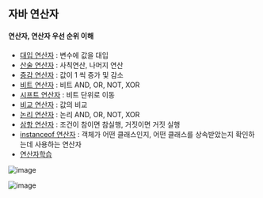 ## 자바 연산자 
#### 연산자, 연산자 우선 순위 이해

- [대입 연산자](https://github.com/hyomee/JAVA_EDU/blob/main/Operator/src/com/hyomee/operator/AssignmentOperator.java) : 변수에 값을 대입 
- [산술 연산자](https://github.com/hyomee/JAVA_EDU/blob/main/Operator/src/com/hyomee/operator/ArithmeticOperator.java) : 사칙연산, 나머지 연산
- [증감 연산자](https://github.com/hyomee/JAVA_EDU/blob/main/Operator/src/com/hyomee/operator/IncrementOperators.java) : 값이 1 씩 증가 및 감소
- [비트 연산자](https://github.com/hyomee/JAVA_EDU/blob/main/Operator/src/com/hyomee/operator/BitOperator.java) : 비트 AND, OR, NOT, XOR
- [시프트 연산자](https://github.com/hyomee/JAVA_EDU/blob/main/Operator/src/com/hyomee/operator/ShiftOperators.java) : 비트 단위로 이동
- [비교 연산자](https://github.com/hyomee/JAVA_EDU/blob/main/Operator/src/com/hyomee/operator/ComparisonOperators.java) : 값의 비교
- [논리 연산자](https://github.com/hyomee/JAVA_EDU/blob/main/Operator/src/com/hyomee/operator/LogicalOperator.java) : 논리 AND, OR, NOT, XOR
- [삼항 연산자](https://github.com/hyomee/JAVA_EDU/blob/main/Operator/src/com/hyomee/operator/TernaryOperator.java) : 조건이 참이면 참실행, 거짓이면 거짓 실행
- [instanceof 연산자](https://github.com/hyomee/JAVA_EDU/blob/main/Operator/src/com/hyomee/operator/InstanceofOperator.java) : 객체가 어떤 클래스인지, 어떤 클래스를 상속받았는지 확인하는데 사용하는 연산자
- [연산자학습](https://github.com/hyomee/JAVA_EDU/blob/main/Operator/JAVA_연산자.pdf)

![image](https://user-images.githubusercontent.com/11780795/151844029-c399fbfb-f07b-408a-bae2-0aabdbed1564.png)

![image](https://user-images.githubusercontent.com/11780795/151844079-5caa6329-2cd4-41be-a3ef-5c8b7a05fe72.png)
